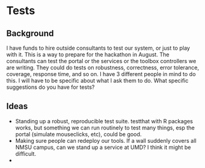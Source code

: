# Tests

## Background

I have funds to hire outside consultants to test our system, or just to play with it. This is a way to prepare for the hackathon in August. The consultants can test the portal or the services or the toolbox controllers we are writing. They could do tests on robustness, correctness, error tolerance, coverage, response time, and so on. I have 3 different people in mind to do this. I will have to be specific about what I ask them to do. What specific suggestions do you have for tests?

## Ideas
* Standing up a robust, reproducible test suite. testthat with R packages works, but something we can run routinely to test many things, esp the portal (simulate mouseclicks, etc), could be good.
* Making sure people can redeploy our tools. If a wall suddenly covers all NMSU campus, can we stand up a service at UMD? I think it might be difficult.
* 
